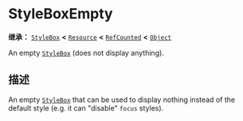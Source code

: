 <!-- ⚠ 请勿编辑本文件 ⚠ -->
<!-- 本文档使用脚本从 WeDot 引擎源码仓库生成。 -->
<!-- 生成脚本：https://github.com/WeDot-Engine/WeDot/tree/master/doc/tools/make_md.py； -->
<!-- 原文件：https://github.com/WeDot-Engine/WeDot/tree/master/doc/classes/StyleBoxEmpty.xml。 -->

<div id="_class_styleboxempty"></div>

# StyleBoxEmpty

**继承：** [`StyleBox`](class_stylebox.md) **<** [`Resource`](class_resource.md) **<** [`RefCounted`](class_refcounted.md) **<** [`Object`](class_object.md)

An empty [`StyleBox`](class_stylebox.md) (does not display anything).

## 描述

An empty [`StyleBox`](class_stylebox.md) that can be used to display nothing instead of the default style (e.g. it can "disable" `focus` styles).

[^virtual]: 本方法通常需要用户覆盖才能生效。
[^const]: 本方法无副作用，不会修改该实例的任何成员变量。
[^vararg]: 本方法除了能接受在此处描述的参数外，还能够继续接受任意数量的参数。
[^constructor]: 本方法用于构造某个类型。
[^static]: 调用本方法无需实例，可直接使用类名进行调用。
[^operator]: 本方法描述的是使用本类型作为左操作数的有效运算符。
[^bitfield]: 这个值是由下列位标志构成位掩码的整数。
[^void]: 无返回值。
